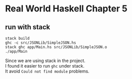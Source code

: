 # Real World Haskell Chapter 5

## run with stack

```
stack build
ghc -c src/JSONLib/SimpleJSON.hs    
stack ghc app/Main.hs src/JSONLib/SimpleJSON.o
./app/Main
```
Since we are using stack in the project.  
I found it easier to run `ghc` under stack.  
It avoid `Could not find module` problems.  